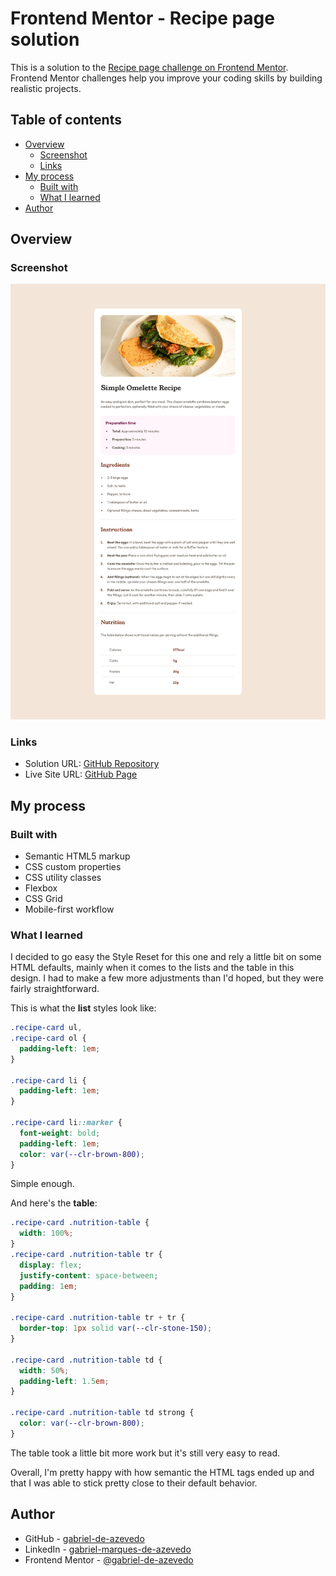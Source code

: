 # Frontend Mentor - Recipe page solution

This is a solution to the [Recipe page challenge on Frontend Mentor](https://www.frontendmentor.io/challenges/recipe-page-KiTsR8QQKm). Frontend Mentor challenges help you improve your coding skills by building realistic projects.

## Table of contents

- [Overview](#overview)
  - [Screenshot](#screenshot)
  - [Links](#links)
- [My process](#my-process)
  - [Built with](#built-with)
  - [What I learned](#what-i-learned)
- [Author](#author)

## Overview

### Screenshot

![](./screenshots/Screenshot%202025-02-19%20at%2014-19-53%20Frontend%20Mentor%20Recipe%20page.png)

### Links

- Solution URL: [GitHub Repository](https://github.com/gabriel-de-azevedo/recipe-page-main)
- Live Site URL: [GitHub Page](https://your-live-site-url.com)

## My process

### Built with

- Semantic HTML5 markup
- CSS custom properties
- CSS utility classes
- Flexbox
- CSS Grid
- Mobile-first workflow

### What I learned

I decided to go easy the Style Reset for this one and rely a little bit on some HTML defaults, mainly when it comes to the lists and the table in this design. I had to make a few more adjustments than I'd hoped, but they were fairly straightforward.

This is what the **list** styles look like:

```css
.recipe-card ul,
.recipe-card ol {
  padding-left: 1em;
}

.recipe-card li {
  padding-left: 1em;
}

.recipe-card li::marker {
  font-weight: bold;
  padding-left: 1em;
  color: var(--clr-brown-800);
}
```

Simple enough.

And here's the **table**:

```css
.recipe-card .nutrition-table {
  width: 100%;
}
.recipe-card .nutrition-table tr {
  display: flex;
  justify-content: space-between;
  padding: 1em;
}

.recipe-card .nutrition-table tr + tr {
  border-top: 1px solid var(--clr-stone-150);
}

.recipe-card .nutrition-table td {
  width: 50%;
  padding-left: 1.5em;
}

.recipe-card .nutrition-table td strong {
  color: var(--clr-brown-800);
}
```

The table took a little bit more work but it's still very easy to read.

Overall, I'm pretty happy with how semantic the HTML tags ended up and that I was able to stick pretty close to their default behavior.

## Author

- GitHub - [gabriel-de-azevedo](https://github.com/gabriel-de-azevedo)
- LinkedIn - [gabriel-marques-de-azevedo](https://www.linkedin.com/in/gabriel-marques-de-azevedo/)
- Frontend Mentor - [@gabriel-de-azevedo](https://www.frontendmentor.io/profile/gabriel-de-azevedo)
